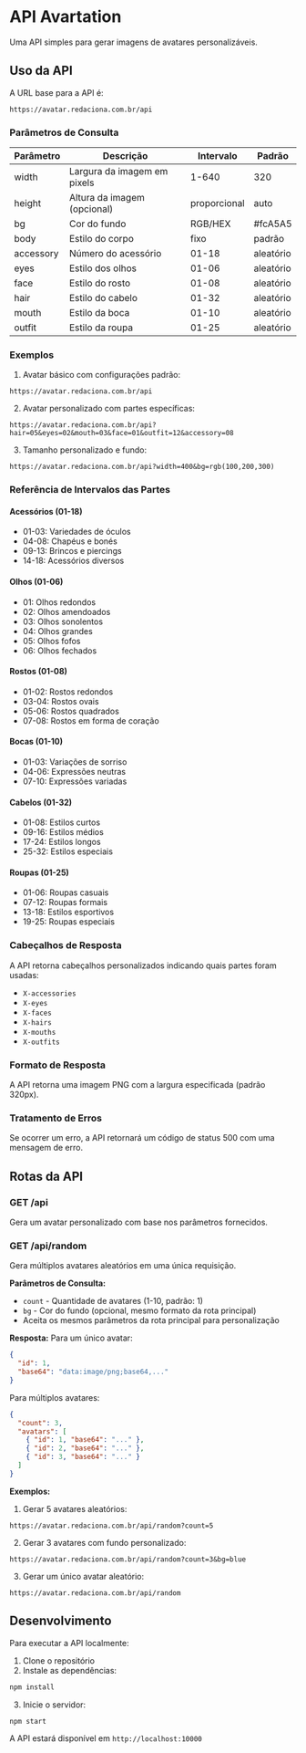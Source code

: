 # API Avartation

Uma API simples para gerar imagens de avatares personalizáveis.

## Uso da API

A URL base para a API é:
```
https://avatar.redaciona.com.br/api
```

### Parâmetros de Consulta

| Parâmetro  | Descrição                      | Intervalo      | Padrão     |
|------------|--------------------------------|----------------|------------|
| width      | Largura da imagem em pixels    | 1-640         | 320       |
| height     | Altura da imagem (opcional)    | proporcional  | auto      |
| bg         | Cor do fundo                   | RGB/HEX       | #fcA5A5   |
| body       | Estilo do corpo               | fixo          | padrão    |
| accessory  | Número do acessório           | 01-18         | aleatório |
| eyes       | Estilo dos olhos              | 01-06         | aleatório |
| face       | Estilo do rosto               | 01-08         | aleatório |
| hair       | Estilo do cabelo              | 01-32         | aleatório |
| mouth      | Estilo da boca                | 01-10         | aleatório |
| outfit     | Estilo da roupa               | 01-25         | aleatório |

### Exemplos

1. Avatar básico com configurações padrão:
```
https://avatar.redaciona.com.br/api
```

2. Avatar personalizado com partes específicas:
```
https://avatar.redaciona.com.br/api?hair=05&eyes=02&mouth=03&face=01&outfit=12&accessory=08
```

3. Tamanho personalizado e fundo:
```
https://avatar.redaciona.com.br/api?width=400&bg=rgb(100,200,300)
```

### Referência de Intervalos das Partes

#### Acessórios (01-18)
- 01-03: Variedades de óculos
- 04-08: Chapéus e bonés
- 09-13: Brincos e piercings
- 14-18: Acessórios diversos

#### Olhos (01-06)
- 01: Olhos redondos
- 02: Olhos amendoados
- 03: Olhos sonolentos
- 04: Olhos grandes
- 05: Olhos fofos
- 06: Olhos fechados

#### Rostos (01-08)
- 01-02: Rostos redondos
- 03-04: Rostos ovais
- 05-06: Rostos quadrados
- 07-08: Rostos em forma de coração

#### Bocas (01-10)
- 01-03: Variações de sorriso
- 04-06: Expressões neutras
- 07-10: Expressões variadas

#### Cabelos (01-32)
- 01-08: Estilos curtos
- 09-16: Estilos médios
- 17-24: Estilos longos
- 25-32: Estilos especiais

#### Roupas (01-25)
- 01-06: Roupas casuais
- 07-12: Roupas formais
- 13-18: Estilos esportivos
- 19-25: Roupas especiais

### Cabeçalhos de Resposta

A API retorna cabeçalhos personalizados indicando quais partes foram usadas:
- `X-accessories`
- `X-eyes`
- `X-faces`
- `X-hairs`
- `X-mouths`
- `X-outfits`

### Formato de Resposta

A API retorna uma imagem PNG com a largura especificada (padrão 320px).

### Tratamento de Erros

Se ocorrer um erro, a API retornará um código de status 500 com uma mensagem de erro.

## Rotas da API

### GET /api

Gera um avatar personalizado com base nos parâmetros fornecidos.

### GET /api/random

Gera múltiplos avatares aleatórios em uma única requisição.

**Parâmetros de Consulta:**
- `count` - Quantidade de avatares (1-10, padrão: 1)
- `bg` - Cor do fundo (opcional, mesmo formato da rota principal)
- Aceita os mesmos parâmetros da rota principal para personalização

**Resposta:**
Para um único avatar:
```json
{
  "id": 1,
  "base64": "data:image/png;base64,..."
}
```

Para múltiplos avatares:
```json
{
  "count": 3,
  "avatars": [
    { "id": 1, "base64": "..." },
    { "id": 2, "base64": "..." },
    { "id": 3, "base64": "..." }
  ]
}
```

**Exemplos:**

1. Gerar 5 avatares aleatórios:
```
https://avatar.redaciona.com.br/api/random?count=5
```

2. Gerar 3 avatares com fundo personalizado:
```
https://avatar.redaciona.com.br/api/random?count=3&bg=blue
```

3. Gerar um único avatar aleatório:
```
https://avatar.redaciona.com.br/api/random
```

## Desenvolvimento

Para executar a API localmente:

1. Clone o repositório
2. Instale as dependências:
```bash
npm install
```
3. Inicie o servidor:
```bash
npm start
```

A API estará disponível em `http://localhost:10000`
